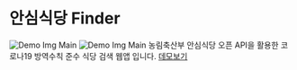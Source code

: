 # 안심식당 Finder

![Demo Img Main](images/restaurantmain.jpg=300x)
![Demo Img Main](images/restaurant.jpg=300x)
농림축산부 안심식당 오픈 API을 활용한 코로나19 방역수칙 준수 식당 검색 웹앱 입니다.
[데모보기](https://eungyeongcha.github.io/safe-restaurant-finder/)

